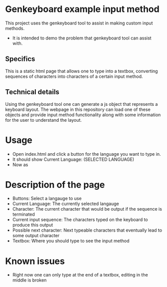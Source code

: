 # Genkeyboard example input method
This project uses the genkeyboard tool to assist in making custom input methods.
- It is intended to demo the problem that genkeyboard tool can assist with.

## Specifics
This is a static html page that allows one to type into a textbox, converting sequences of characters into
characters of a certain input method.

## Technical details
Using the genkeyboard tool one can generate a js object that represents a keyboard layout. The webpage
in this repository can load one of these objects and provide input method functionality along with
some information for the user to understand the layout.

# Usage
- Open index.html and click a button for the language you want to type in.
- It should show Current Language: (SELECTED LANGUAGE)
- Now as

# Description of the page
- Buttons: Select a langauge to use
- Current Language: The currently selected langauge
- Character: The current character that would be output if the sequence is terminated
- Current input sequence: The characters typed on the keyboard to produce this output
- Possible next character: Next typeable characters that eventually lead to some output character
- Textbox: Where you should type to see the input method

# Known issues
- Right now one can only type at the end of a textbox, editing in the middle is broken